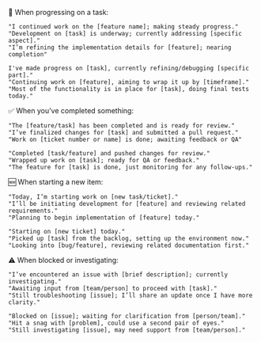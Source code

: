 🔄 When progressing on a task:

    "I continued work on the [feature name]; making steady progress."
    "Development on [task] is underway; currently addressing [specific aspect]."
    "I’m refining the implementation details for [feature]; nearing completion"
    
    I've made progress on [task], currently refining/debugging [specific part]."
    "Continuing work on [feature], aiming to wrap it up by [timeframe]."
    "Most of the functionality is in place for [task], doing final tests today."

✅ When you’ve completed something:

    "The [feature/task] has been completed and is ready for review."
    "I’ve finalized changes for [task] and submitted a pull request."
    "Work on [ticket number or name] is done; awaiting feedback or QA"
    
    "Completed [task/feature] and pushed changes for review."
    "Wrapped up work on [task]; ready for QA or feedback."
    "The feature for [task] is done, just monitoring for any follow-ups."

🆕 When starting a new item:

    "Today, I’m starting work on [new task/ticket]."
    "I’ll be initiating development for [feature] and reviewing related requirements."
    "Planning to begin implementation of [feature] today."
    
    "Starting on [new ticket] today."
    "Picked up [task] from the backlog, setting up the environment now."
    "Looking into [bug/feature], reviewing related documentation first."

⚠️ When blocked or investigating:

    "I’ve encountered an issue with [brief description]; currently investigating."
    "Awaiting input from [team/person] to proceed with [task]."
    "Still troubleshooting [issue]; I’ll share an update once I have more clarity."

    "Blocked on [issue]; waiting for clarification from [person/team]."
    "Hit a snag with [problem], could use a second pair of eyes."
    "Still investigating [issue], may need support from [team/person]."
